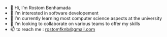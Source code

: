 - 👋 Hi, I’m Rostom Benhamada
- 👀 I’m interested in software developement
- 🌱 I’m currently learning most computer science aspects at the university 
- 💞️ I’m looking to collaborate on various teams to offer my skills 
- 📫 to reach me : rostomfknb@gmail.com

<!---
RostomBHD/RostomBHD is a ✨ special ✨ repository because its `README.md` (this file) appears on your GitHub profile.
You can click the Preview link to take a look at your changes.
--->

